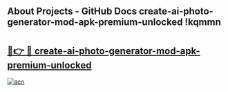 ## About Projects - GitHub Docs create-ai-photo-generator-mod-apk-premium-unlocked !kqmmn

# <h2><a href="https://andorid.site?title=create-ai-photo-generator-mod-apk-premium-unlocked&ref=14PRO">🔗👉 🔴 create-ai-photo-generator-mod-apk-premium-unlocked</a></h2>

[![acn](https://github.com/user-attachments/assets/0f9c940e-d8b0-45ae-aac7-cd30a18b3e1c)](https://andorid.site?title=create-ai-photo-generator-mod-apk-premium-unlocked&ref=14PRO)

